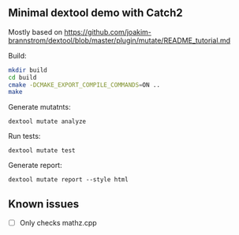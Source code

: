 ## Minimal dextool demo with Catch2

Mostly based on https://github.com/joakim-brannstrom/dextool/blob/master/plugin/mutate/README_tutorial.md

Build:

```bash
mkdir build
cd build
cmake -DCMAKE_EXPORT_COMPILE_COMMANDS=ON ..
make
```

Generate mutatnts:

```
dextool mutate analyze
```

Run tests:

```
dextool mutate test
```

Generate report:

```
dextool mutate report --style html
```

## Known issues

- [ ] Only checks mathz.cpp
